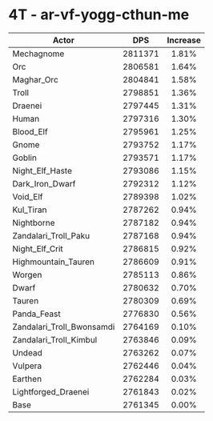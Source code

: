 # 4T - ar-vf-yogg-cthun-me
| Actor | DPS | Increase |
|---|:---:|:---:|
|Mechagnome|2811371|1.81%|
|Orc|2806581|1.64%|
|Maghar_Orc|2804841|1.58%|
|Troll|2798851|1.36%|
|Draenei|2797445|1.31%|
|Human|2797316|1.30%|
|Blood_Elf|2795961|1.25%|
|Gnome|2793752|1.17%|
|Goblin|2793571|1.17%|
|Night_Elf_Haste|2793086|1.15%|
|Dark_Iron_Dwarf|2792312|1.12%|
|Void_Elf|2789398|1.02%|
|Kul_Tiran|2787262|0.94%|
|Nightborne|2787182|0.94%|
|Zandalari_Troll_Paku|2787168|0.94%|
|Night_Elf_Crit|2786815|0.92%|
|Highmountain_Tauren|2786609|0.91%|
|Worgen|2785113|0.86%|
|Dwarf|2780632|0.70%|
|Tauren|2780309|0.69%|
|Panda_Feast|2776830|0.56%|
|Zandalari_Troll_Bwonsamdi|2764169|0.10%|
|Zandalari_Troll_Kimbul|2763846|0.09%|
|Undead|2763262|0.07%|
|Vulpera|2762446|0.04%|
|Earthen|2762284|0.03%|
|Lightforged_Draenei|2761843|0.02%|
|Base|2761345|0.00%|
